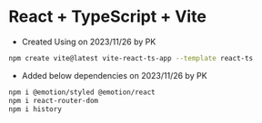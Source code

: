# React + TypeScript + Vite

- Created Using on 2023/11/26 by PK
```bash
npm create vite@latest vite-react-ts-app --template react-ts
```

- Added below dependencies on 2023/11/26 by PK
```bash
npm i @emotion/styled @emotion/react
npm i react-router-dom
npm i history
```
